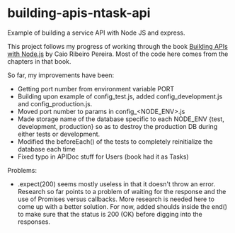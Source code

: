 # building-apis-ntask-api
Example of building a service API with Node JS and express.

This project follows my progress of working through the book [Building APIs with Node.js](http://www.apress.com/us/book/9781484224410#otherversion=9781484224427) by Caio Ribeiro Pereira.
Most of the code here comes from the chapters in that book.

So far, my improvements have been:
* Getting port number from environment variable PORT
* Building upon example of config_test.js, added config_development.js and config_production.js.
* Moved port number to params in config_<NODE_ENV>.js
* Made storage name of the database specific to each NODE_ENV {test, development, production} so as to destroy the production DB during either tests or development.
* Modified the beforeEach() of the tests to completely reinitialize the database each time
* Fixed typo in APIDoc stuff for Users (book had it as Tasks)

Problems:
* .expect(200) seems mostly useless in that it doesn't throw an error. Research so far points to a problem of waiting for the response and the use of Promises versus callbacks. More research is needed here to come up with a better solution. For now, added shoulds inside the end() to make sure that the status is 200 (OK) before digging into the responses.
